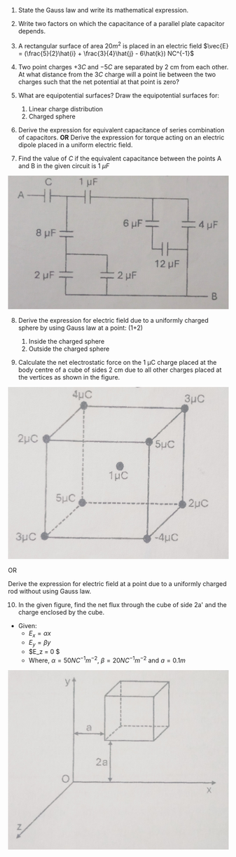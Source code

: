 1. State the Gauss law and write its mathematical expression.

2. Write two factors on which the capacitance of a parallel plate capacitor depends.

3. A rectangular surface of area $20 m^2$ is placed in an electric field $\vec{E} = (\frac{5}{2}\hat{i} + \frac{3}{4}\hat{j} - 6\hat{k}) NC^{-1}$

4. Two point charges $+3 C$ and $-5 C$ are separated by 2 cm from each other. At what distance from the $3C$ charge will a point lie between the two charges such that the net potential at that point is zero?

5. What are equipotential surfaces? Draw the equipotential surfaces for: 
    1. Linear charge distribution
    2. Charged sphere

6. Derive the expression for equivalent capacitance of series combination of capacitors. **OR** Derive the expression for torque acting on an electric dipole placed in a uniform electric field.

7. Find the value of $C$ if the equivalent capacitance between the points A and B in the given circuit is $1\ \mu F$

![alt text](./img/phy-7.jpg)

8. Derive the expression for electric field due to a uniformly charged sphere by using Gauss law at a point: (1+2)
    1. Inside the charged sphere
    2. Outside the charged sphere

9. Calculate the net electrostatic force on the 1 µC charge placed at the body centre of a cube of sides 2 cm due to all other charges placed at the vertices as shown in the figure.

![alt text](./img/phy-9.jpg)

OR  

Derive the expression for electric field at a point due to a uniformly charged rod without using Gauss law.

10. In the given figure, find the net flux through the cube of side 2a' and the charge enclosed by the cube.  
- Given:
    - $E_x = \alpha x$
    - $E_y = \beta y$
    - $E_z = 0 $
    - Where, $\alpha = 50 NC^{-1}m^{-2}$, $\beta = 20 NC^{-1}m^{-2}$ and $a = 0.1 m$

![alt text](./img/phy-10.jpg)